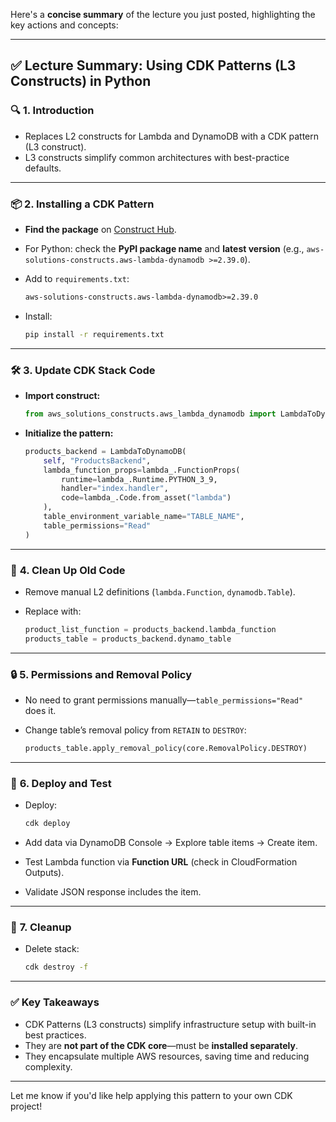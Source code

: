Here's a **concise summary** of the lecture you just posted, highlighting the key actions and concepts:

---

## ✅ **Lecture Summary: Using CDK Patterns (L3 Constructs) in Python**

### 🔍 **1. Introduction**

* Replaces L2 constructs for Lambda and DynamoDB with a CDK pattern (L3 construct).
* L3 constructs simplify common architectures with best-practice defaults.

---

### 📦 **2. Installing a CDK Pattern**

* **Find the package** on [Construct Hub](https://constructs.dev).
* For Python: check the **PyPI package name** and **latest version** (e.g., `aws-solutions-constructs.aws-lambda-dynamodb >=2.39.0`).
* Add to `requirements.txt`:

  ```txt
  aws-solutions-constructs.aws-lambda-dynamodb>=2.39.0
  ```
* Install:

  ```bash
  pip install -r requirements.txt
  ```

---

### 🛠️ **3. Update CDK Stack Code**

* **Import construct:**

  ```python
  from aws_solutions_constructs.aws_lambda_dynamodb import LambdaToDynamoDB
  ```
* **Initialize the pattern:**

  ```python
  products_backend = LambdaToDynamoDB(
      self, "ProductsBackend",
      lambda_function_props=lambda_.FunctionProps(
          runtime=lambda_.Runtime.PYTHON_3_9,
          handler="index.handler",
          code=lambda_.Code.from_asset("lambda")
      ),
      table_environment_variable_name="TABLE_NAME",
      table_permissions="Read"
  )
  ```

---

### 🧹 **4. Clean Up Old Code**

* Remove manual L2 definitions (`lambda.Function`, `dynamodb.Table`).
* Replace with:

  ```python
  product_list_function = products_backend.lambda_function
  products_table = products_backend.dynamo_table
  ```

---

### 🔒 **5. Permissions and Removal Policy**

* No need to grant permissions manually—`table_permissions="Read"` does it.
* Change table’s removal policy from `RETAIN` to `DESTROY`:

  ```python
  products_table.apply_removal_policy(core.RemovalPolicy.DESTROY)
  ```

---

### 🚀 **6. Deploy and Test**

* Deploy:

  ```bash
  cdk deploy
  ```
* Add data via DynamoDB Console → Explore table items → Create item.
* Test Lambda function via **Function URL** (check in CloudFormation Outputs).
* Validate JSON response includes the item.

---

### 🧹 **7. Cleanup**

* Delete stack:

  ```bash
  cdk destroy -f
  ```

---

### ✅ **Key Takeaways**

* CDK Patterns (L3 constructs) simplify infrastructure setup with built-in best practices.
* They are **not part of the CDK core**—must be **installed separately**.
* They encapsulate multiple AWS resources, saving time and reducing complexity.

---

Let me know if you'd like help applying this pattern to your own CDK project!
